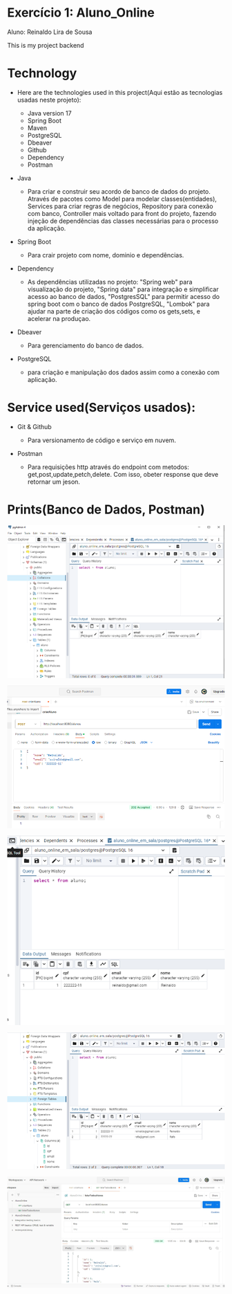 # Exercício 1: Aluno_Online
Aluno: Reinaldo Lira de Sousa

This is my project backend

# Technology
* Here are the technologies used in this project(Aqui estão as tecnologias usadas neste projeto):

   * Java version 17
   * Spring Boot 
   * Maven
   * PostgreSQL
   * Dbeaver
   * Github
   * Dependency
   * Postman

* Java
   * Para criar e construir seu acordo de banco de dados do projeto. Através de pacotes como Model para modelar classes(entidades),
      Services para criar regras de negócios, Repository para conexão com banco, Controller mais voltado para front do projeto, fazendo
      injeção de dependências das classes necessárias para o processo da aplicação.

* Spring Boot
   * Para crair projeto com nome, dominio e dependências. 

* Dependency
   * As dependências utilizadas no projeto: "Spring web" para visualização do projeto, "Spring data" para integração e simplificar acesso ao
   banco de dados, "PostgresSQL" para permitir acesso do spring boot com o banco de dados PostgreSQL, "Lombok" para ajudar na parte de criação
   dos códigos como os gets,sets, e acelerar na produçao.


* Dbeaver
   * Para gerenciamento do banco de dados.

* PostgreSQL
  * para criação e manipulação dos dados assim como a conexão com aplicação.

# Service used(Serviços usados):
* Git & Github
  * Para versionamento de código e serviço em nuvem.

* Postman
  * Para requisições http através do endpoint com metodos: get,post,update,petch,delete. Com isso, obeter response que deve retornar um jeson.

# Prints(Banco de Dados, Postman)

![Texto Alternativo](https://github.com/reinaldolds/Aluno_Online/blob/main/src/main/resources/static/prints/printBDaluno.png
)

![Texto Alternativo](https://github.com/reinaldolds/Aluno_Online/blob/main/src/main/resources/static/prints/postStatus202.png
)

![Texto Alternativo](https://github.com/reinaldolds/Aluno_Online/blob/main/src/main/resources/static/prints/postNobd.png
)

![Texto Alternativo](https://github.com/reinaldolds/Aluno_Online/blob/main/src/main/resources/static/prints/listacriadaBanco.png)

![Texto Alternativo](https://github.com/reinaldolds/Aluno_Online/blob/main/src/main/resources/static/prints/getlistarTodosAlunos.jpeg)
